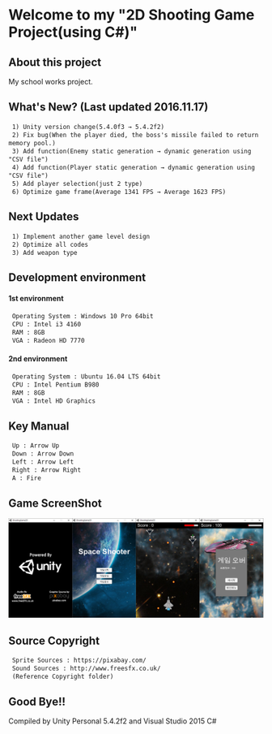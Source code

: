 # Welcome to my "2D Shooting Game Project(using C#)"
## About this project
My school works project.
## What's New? (Last updated 2016.11.17)
```
 1) Unity version change(5.4.0f3 → 5.4.2f2)
 2) Fix bug(When the player died, the boss's missile failed to return memory pool.)
 3) Add function(Enemy static generation → dynamic generation using "CSV file")
 4) Add function(Player static generation → dynamic generation using "CSV file")
 5) Add player selection(just 2 type)
 6) Optimize game frame(Average 1341 FPS → Average 1623 FPS)
```
## Next Updates
```
 1) Implement another game level design
 2) Optimize all codes
 3) Add weapon type
```
## Development environment
#### 1st environment
```
 Operating System : Windows 10 Pro 64bit
 CPU : Intel i3 4160
 RAM : 8GB
 VGA : Radeon HD 7770
```
#### 2nd environment
```
 Operating System : Ubuntu 16.04 LTS 64bit
 CPU : Intel Pentium B980
 RAM : 8GB
 VGA : Intel HD Graphics
```
## Key Manual
```
 Up : Arrow Up
 Down : Arrow Down
 Left : Arrow Left
 Right : Arrow Right
 A : Fire
```
## Game ScreenShot
![homepage](./ReadmeImage/ScreenShot01.PNG)
## Source Copyright
```
 Sprite Sources : https://pixabay.com/
 Sound Sources : http://www.freesfx.co.uk/
 (Reference Copyright folder)
```
## Good Bye!!
Compiled by Unity Personal 5.4.2f2 and Visual Studio 2015 C#
